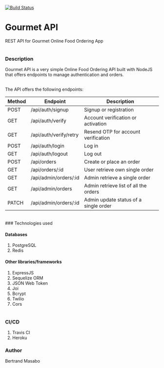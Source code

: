 [![Build Status](https://travis-ci.com/the22mastermind/gourmet-api.svg?branch=main)](https://travis-ci.com/the22mastermind/gourmet-api)
# Gourmet API
REST API for Gourmet Online Food Ordering App
<br/><br/>

### Description

Gourmet API is a very simple Online Food Ordering API built with NodeJS that offers endpoints to manage authentication and orders.<br/><br/>

The API offers the following endpoints:

| Method | Endpoint | Description |
| ----------- | ----------- | ----------- |
| POST | /api/auth/signup | Signup or registration |
| GET | /api/auth/verify | Account verification or activation |
| GET | /api/auth/verify/retry | Resend OTP for account verification |
| POST | /api/auth/login | Log in |
| GET | /api/auth/logout | Log out |
| POST | /api/orders | Create or place an order |
| GET | /api/orders/:id | User retrieve own single order |
| GET | /api/admin/orders/:id | Admin retrieve a single order |
| GET | /api/admin/orders | Admin retrieve list of all the orders |
| PATCH | /api/admin/orders/:id | Admin update status of a single order |

<br/>
### Technologies used

#### Databases
1. PostgreSQL
2. Redis

#### Other libraries/frameworks
1. ExpressJS
2. Sequelize ORM
3. JSON Web Token
4. Joi
5. Bcrypt
6. Twilio
7. Cors
<br/><br/>

### CI/CD
1. Travis CI
2. Heroku

### Author
Bertrand Masabo
